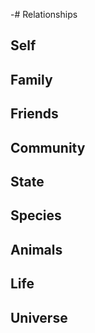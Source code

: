 -# Relationships

## Self

## Family

## Friends

## Community

## State

## Species

## Animals

## Life

## Universe

